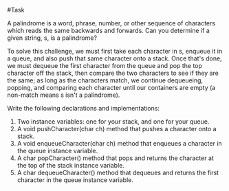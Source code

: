 #Task

A palindrome is a word, phrase, number, or other sequence of characters which reads the same backwards and forwards. Can you determine if a given string, s, is a palindrome?

To solve this challenge, we must first take each character in s, enqueue it in a queue, and also push that same character onto a stack. Once that's done, we must dequeue the first character from the queue and pop the top character off the stack, then compare the two characters to see if they are the same; as long as the characters match, we continue dequeueing, popping, and comparing each character until our containers are empty (a non-match means s isn't a palindrome).

Write the following declarations and implementations:

  1. Two instance variables: one for your stack, and one for your queue.
  2. A void pushCharacter(char ch) method that pushes a character onto a stack.
  3. A void enqueueCharacter(char ch) method that enqueues a character in the queue instance variable.
  4. A char popCharacter() method that pops and returns the character at the top of the stack instance variable.
  5. A char dequeueCharacter() method that dequeues and returns the first character in the queue instance variable.